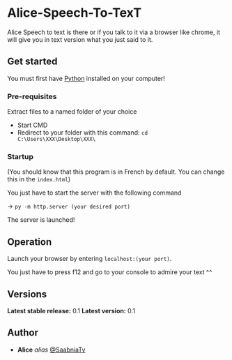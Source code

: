 # Alice-Speech-To-TexT

Alice Speech to text is there or if you talk to it via a browser like chrome, it will give you in text version what you just said to it.

## Get started

You must first have [Python](https://www.python.org/) installed on your computer!

### Pre-requisites

Extract files to a named folder of your choice

- Start CMD
- Redirect to your folder with this command: ``cd C:\Users\XXX\Desktop\XXX\``

### Startup

(You should know that this program is in French by default. You can change this in the ``index.html``)

You just have to start the server with the following command

-> ``py -m http.server (your desired port)``


The server is launched!

## Operation

Launch your browser by entering ``localhost:(your port)``.

You just have to press f12 and go to your console to admire your text ^^

## Versions

**Latest stable release:** 0.1
**Latest version:** 0.1

## Author

* **Alice** _alias_ [@SaabniaTv](https://github.com/SaabniaTv)

